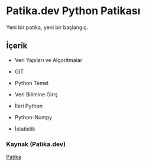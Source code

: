 # Patika.dev Python Patikası

Yeni bir patika, yeni bir başlangıç.

## İçerik  

* Veri Yapıları ve Algoritmalar

* GIT

* Python Temel

* Veri Bilimine Giriş

* İleri Python

* Python-Numpy

* İstatistik

### Kaynak (Patika.dev)

[Patika](https://app.patika.dev/egitimler/bootcamp-hizlandirma-programi---python)

